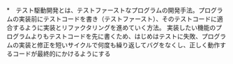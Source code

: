 *　テスト駆動開発とは、テストファーストなプログラムの開発手法。プログラムの実装前にテストコードを書き（テストファースト）、そのテストコードに適合するように実装とリファクタリングを進めていく方法。
実装したい機能のプログラムよりもテストコードを先に書くため、はじめはテストに失敗、プログラムの実装と修正を短いサイクルで何度も繰り返してバグをなくし、正しく動作するコードが最終的にかけるようにする
